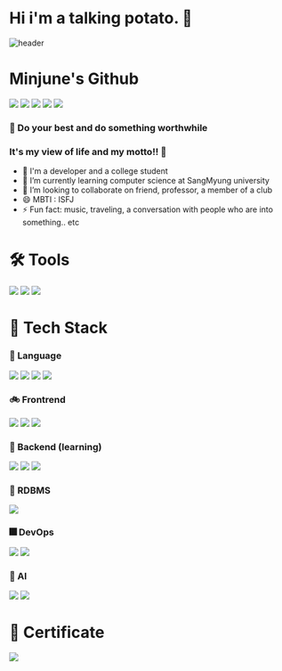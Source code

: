 # Hi i'm a talking potato. 👋
![header](https://capsule-render.vercel.app/api?type=wave&color=auto&height=300&section=header&text=Welcome%20My%20Coding%20Story&fontSize=60)

# Minjune's Github
[<img src="https://img.shields.io/badge/Instagram-E4405F?style=flat-square&logo=Instagram&logoColor=white"/>](https://www.instagram.com/be_seeder/)
[<img src="https://img.shields.io/badge/Gmail-004788?style=flat-square&logo=Gmail&logoColor=white"/>](https://www.gmail.com)
[<img src="https://img.shields.io/badge/Naver-03C75A?style=flat-square&logo=Naver&logoColor=white"/>](https://www.naver.com)
[<img src="https://img.shields.io/badge/Notion-000000?style=flat-square&logo=Notion&logoColor=white"/>](https://www.notion.so/ko-kr)
[<img src="https://img.shields.io/badge/Velog-20C997?style=flat-square&logo=Velog&logoColor=white"/>](https://velog.io/@minjune0807/posts)

### 🍄 Do your best and do something worthwhile
### It's my view of life and my motto!! 🍄
- 🔭 I'm a developer and a college student
- 🌱 I’m currently learning computer science at SangMyung university
- 👯 I’m looking to collaborate on friend, professor, a member of a club
- 😄 MBTI : ISFJ
- ⚡ Fun fact: music, traveling, a conversation with people who are into something.. etc

# 🛠️ Tools

<img src="https://img.shields.io/badge/Visual Studio-5C2D91?style=flat-square&logo=Visual Studio&logoColor=white"/> <img src="https://img.shields.io/badge/Intellij IDEA-000000?style=flat-square&logo=Intellij IDEA&logoColor=white"/>
<img src="https://img.shields.io/badge/Visual Studio Code-007ACC?style=flat-square&logo=Visual Studio Code&logoColor=white"/>

# 🎯 Tech Stack 

### 🦾 Language
<img src="https://img.shields.io/badge/Python-3776AB?style=flat-square&logo=Python&logoColor=white"/> <img src="https://img.shields.io/badge/C-A8B9CC?style=flat-square&logo=C&logoColor=white"/>
<img src="https://img.shields.io/badge/C++-00599C?style=flat-square&logo=C++&logoColor=white"/> <img src="https://img.shields.io/badge/JAVA-1071D3?style=flat-square&logo=Joplin&logoColor=white"/>

### 🚲 Frontrend 
<img src="https://img.shields.io/badge/HTML-E34F26?style=flat-square&logo=HTML5&logoColor=white"/> <img src="https://img.shields.io/badge/JavaScript-F7DF1E?style=flat-square&logo=JavaScript&logoColor=white"/> 
<img src="https://img.shields.io/badge/CSS-1572B6?style=flat-square&logo=CSS3&logoColor=white"/> 

### 🦊 Backend (learning)
<img src="https://img.shields.io/badge/Spring-000000?style=flat-square&logo=Spring&logoColor=white"/> <img src="https://img.shields.io/badge/Spring Boot-6DB33F?style=flat-square&logo=Spring Boot&logoColor=white"/> 
<img src="https://img.shields.io/badge/Spring Security-6DB33F?style=flat-square&logo=Spring Security&logoColor=white"/> 

### 👀 RDBMS 
<img src="https://img.shields.io/badge/MySQL-D71F00?style=flat-square&logo=MySQL&logoColor=white"/> 

### 🎆 DevOps
<img src="https://img.shields.io/badge/Git-F05032?style=flat-square&logo=Git&logoColor=white"/> <img src="https://img.shields.io/badge/GitHub-181717?style=flat-square&logo=GitHub&logoColor=white"/> 

### 👅 AI
<img src="https://img.shields.io/badge/DeepL-0F2B46?style=flat-square&logo=DeepL&logoColor=white"/> <img src="https://img.shields.io/badge/MachL-339AF0?style=flat-square&logo=Mantine&logoColor=white"/> 

# 💢 Certificate
<img src="https://img.shields.io/badge/Computer lieracy level 2-FFB13B?style=flat-square&logo=SVG&logoColor=white"/> 



